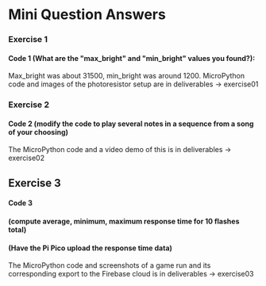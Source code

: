# Mini Question Answers

### Exercise 1
#### Code 1 (What are the "max_bright" and "min_bright" values you found?):
Max_bright was about 31500, min_bright was around 1200. MicroPython code and images of the photoresistor setup are in deliverables -> exercise01


### Exercise 2
#### Code 2 (modify the code to play several notes in a sequence from a song of your choosing)
The MicroPython code and a video demo of this is in deliverables -> exercise02

## Exercise 3
#### Code 3 
#### (compute average, minimum, maximum response time for 10 flashes total)
#### (Have the Pi Pico upload the response time data)
The MicroPython code and screenshots of a game run and its corresponding export to the Firebase cloud is in deliverables -> exercise03
